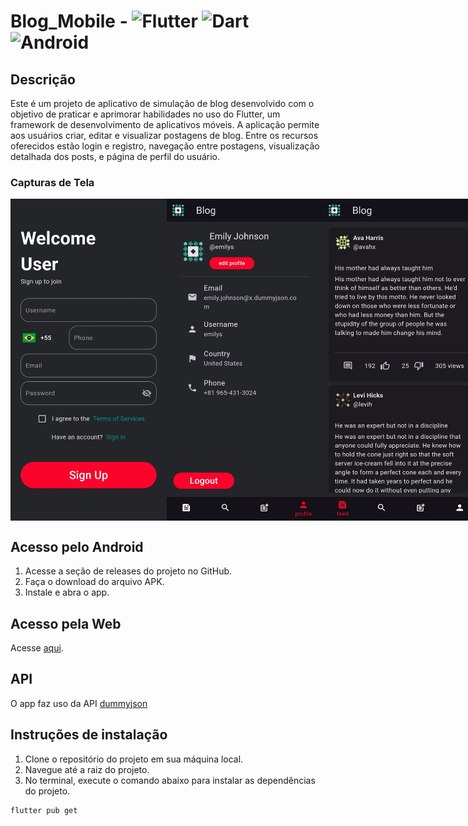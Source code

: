 # Blog_Mobile - ![Flutter](https://img.shields.io/badge/Flutter-%2302569B.svg?style=for-the-badge&logo=Flutter&logoColor=white) ![Dart](https://img.shields.io/badge/dart-%230175C2.svg?style=for-the-badge&logo=dart&logoColor=white) ![Android](https://img.shields.io/badge/Android-3DDC84?style=for-the-badge&logo=android&logoColor=white)
## Descrição

Este é um projeto de aplicativo de simulação de blog desenvolvido com o objetivo de praticar e aprimorar 
habilidades no uso do Flutter, um framework de desenvolvimento de aplicativos móveis. 
A aplicação permite aos usuários criar, editar e visualizar postagens de blog. Entre os recursos oferecidos estão login e registro, navegação entre postagens, visualização detalhada dos posts, e página de perfil do usuário.

### Capturas de Tela
<div style="display: flex;">
  <img src="./images_readme/image1.jpg" alt="1" width="250" />
  <img src="./images_readme/image2.jpg" alt="2" width="250" />
  <img src="./images_readme/image3.jpg" alt="3" width="250" />
</div>

## Acesso pelo Android
1. Acesse a seção de releases do projeto no GitHub.
2. Faça o download do arquivo APK.
3. Instale e abra o app.

## Acesso pela Web
Acesse [aqui]('https://manuelferreira90.github.io/blog_mobile/').

## API
O app faz uso da API [dummyjson](http://dummyjson.com/)

## Instruções de instalação
1. Clone o repositório do projeto em sua máquina local.
2. Navegue até a raiz do projeto.
3. No terminal, execute o comando abaixo para instalar as dependências do projeto.
```bash
flutter pub get
